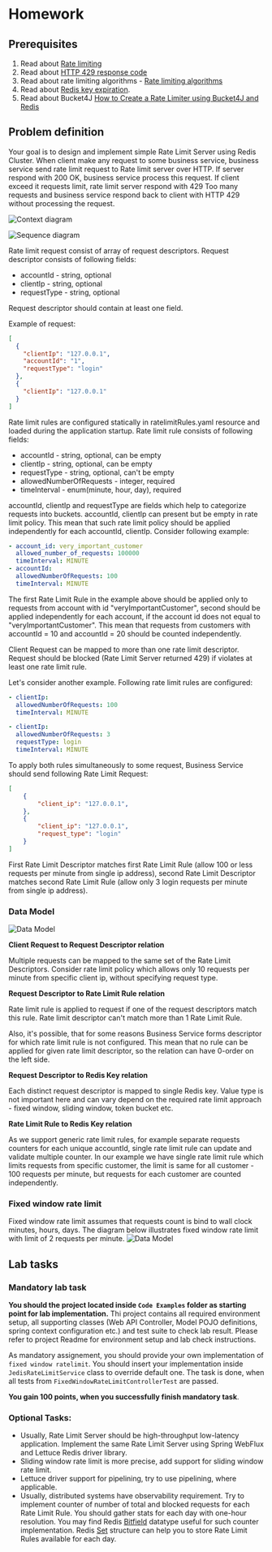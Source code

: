 # Homework

## Prerequisites
1. Read about [Rate limiting](https://en.wikipedia.org/wiki/Rate_limiting)
2. Read about [HTTP 429 response code](https://developer.mozilla.org/en-US/docs/Web/HTTP/Status/429)
3. Read about rate limiting algorithms - [Rate limiting algorithms](https://betterprogramming.pub/4-rate-limit-algorithms-every-developer-should-know-7472cb482f48)
4. Read about [Redis key expiration](https://redis.io/commands/expire/).
5. Read about Bucket4J [How to Create a Rate Limiter using Bucket4J and Redis](https://www.freecodecamp.org/news/rate-limiting-with-bucket4j-and-redis/)

## Problem definition
Your goal is to design and implement simple Rate Limit Server using Redis Cluster.
When client make any request to some business service, business service send rate limit request to Rate limit server over HTTP.
If server respond with 200 OK, business service process this request. If client exceed it requests limit, rate limit server
respond with 429 Too many requests and business service respond back to client with HTTP 429 without processing the request.

![Context diagram](Content/Redis-Lab-Context%20Diagram.drawio.png)

![Sequence diagram](Content/Redis-Lab-Behavior%20And%20Responsibilities.drawio.png)

Rate limit request consist of array of request descriptors. Request descriptor consists of following fields:
* accountId - string, optional
* clientIp - string, optional
* requestType - string, optional

Request descriptor should contain at least one field.

Example of request:

```json
[
  {
    "clientIp": "127.0.0.1",
    "accountId": "1",
    "requestType": "login"
  },
  {
    "clientIp": "127.0.0.1"
  }
]
```

Rate limit rules are configured statically in ratelimitRules.yaml resource and loaded during the application startup.
Rate limit rule consists of following fields:
* accountId - string, optional, can be empty
* clientIp - string, optional, can be empty
* requestType - string, optional, can't be empty
* allowedNumberOfRequests - integer, required
* timeInterval - enum(minute, hour, day), required

accountId, clientIp and requestType are fields which help to categorize requests into buckets.
accountId, clientIp can present but be empty in rate limit policy. This mean that such rate limit policy
should be applied independently for each accountId, clientIp. Consider following example:

```yaml
- account_id: very_important_customer
  allowed_number_of_requests: 100000
  timeInterval: MINUTE
- accountId:
  allowedNumberOfRequests: 100
  timeInterval: MINUTE
```
The first Rate Limit Rule in the example above should be applied only to requests from account with id "veryImportantCustomer", second should
be applied independently for each account, if the account id does not equal to "veryImportantCustomer".
This mean that requests from customers with accountId = 10 and accountId = 20 should be counted independently.


Client Request can be mapped to more than one rate limit descriptor. Request should be blocked (Rate Limit Server returned 429)
if violates at least one rate limit rule.

Let's consider another example.
Following rate limit rules are configured:
```yaml
- clientIp:
  allowedNumberOfRequests: 100
  timeInterval: MINUTE

- clientIp:
  allowedNumberOfRequests: 3
  requestType: login
  timeInterval: MINUTE
```
To apply both rules simultaneously to some request, Business Service should send following Rate Limit Request:
```json
[
    {
        "client_ip": "127.0.0.1",
    },
    {
        "client_ip": "127.0.0.1",
        "request_type": "login"
    }
]
```
First Rate Limit Descriptor matches first Rate Limit Rule (allow 100 or less requests per minute from single ip address),
second Rate Limit Descriptor matches second Rate Limit Rule (allow only 3 login requests per minute from single ip address).

### Data Model

![Data Model](Content/Redis-Lab-Data%20Model.drawio.png)

**Client Request to Request Descriptor relation**

Multiple requests can be mapped to the same set of the Rate Limit Descriptors.
Consider rate limit policy which allows only 10 requests per minute from specific client ip, without specifying request type.

**Request Descriptor to Rate Limit Rule relation**

Rate limit rule is applied to request if one of the request descriptors match this rule. Rate limit descriptor can't match
more than 1 Rate Limit Rule.

Also, it's possible, that for some reasons Business Service forms descriptor for which rate limit rule is not configured.
This mean that no rule can be applied for given rate limit descriptor, so the relation can have 0-order on the left side.

**Request Descriptor to Redis Key relation**

Each distinct request descriptor is mapped to single Redis key. Value type is not important here and can vary depend
on the required rate limit approach - fixed window, sliding window, token bucket etc.

**Rate Limit Rule to Redis Key relation**

As we support generic rate limit rules, for example separate requests counters for each unique accountId, single
rate limit rule can update and validate multiple counter. In our example we have single rate limit rule which limits
requests from specific customer, the limit is same for all customer - 100 requests per minute, but requests for each customer
are counted independently.

### Fixed window rate limit
Fixed window rate limit assumes that requests count is bind to wall clock minutes, hours, days.
The diagram below illustrates fixed window rate limit with limit of 2 requests per minute.
![Data Model](Content/Redis-Lab-Fixed%20Window%20Ratelimit.drawio.png)

## Lab tasks

### Mandatory lab task
**You should the project located inside `Code Examples` folder as starting point for lab implementation.**
Thi project contains all required environment setup, all supporting classes (Web API Controller, Model POJO definitions, spring context configuration etc.) and test suite to check lab result.
Please refer to project Readme for environment setup and lab check instructions.


As mandatory assignement, you should provide your own implementation of `fixed window ratelimit`.
You should insert your implementation inside `JedisRateLimitService` class to override default one.
The task is done, when all tests from `FixedWindowRateLimitControllerTest` are passed.

**You gain 100 points, when you successfully finish mandatory task**.


### Optional Tasks:
* Usually, Rate Limit Server should be high-throughput low-latency application. Implement the same Rate Limit Server
using Spring WebFlux and Lettuce Redis driver library. 
* Sliding window rate limit is more precise, add support for sliding window rate limit. 
* Lettuce driver support for pipelining, try to use pipelining, where applicable. 
* Usually, distributed systems have observability requirement. Try to implement counter of number of total and blocked
requests for each Rate Limit Rule. You should gather stats for each day with one-hour resolution. You may find Redis
[Bitfield](https://redis.io/docs/data-types/bitfields/) datatype useful for such counter implementation.
Redis [Set](https://redis.io/docs/data-types/sets/) structure can help you to store Rate Limit Rules available for each day.
